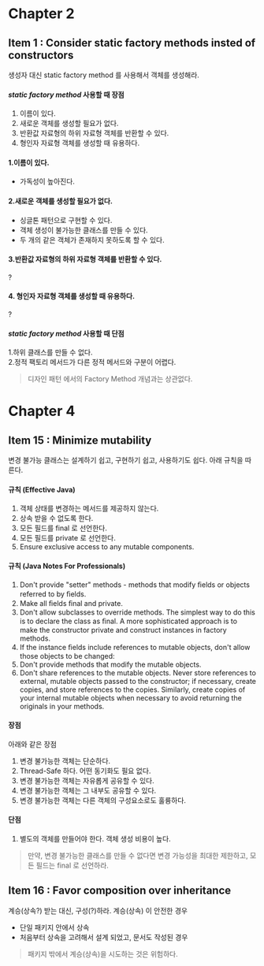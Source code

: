 # Chapter 2  
  
## Item 1 : Consider static factory methods insted of constructors  
  
생성자 대신 static factory method 를 사용해서 객체를 생성해라.  
  
#### _static factory method_ 사용할 때 장점  
  
1. 이름이 있다.  
2. 새로운 객체를 생성할 필요가 없다.  
3. 반환값 자료형의 하위 자료형 객체를 반환할 수 있다.  
4. 형인자 자료형 객체를 생성할 때 유용하다.  
  
  
#### 1.이름이 있다.  
  
- 가독성이 높아진다.   
  
#### 2.새로운 객체를 생성할 필요가 없다.  
  
- 싱글톤 패턴으로 구현할 수 있다.  
- 객체 생성이 불가능한 클래스를 만들 수 있다.  
- 두 개의 같은 객체가 존재하지 못하도록 할 수 있다.   
  
#### 3.반환값 자료형의 하위 자료형 객체를 반환할 수 있다.  
  
?  
  
#### 4. 형인자 자료형 객체를 생성할 때 유용하다.  
  
?   
  
#### _static factory method_ 사용할 때 단점  
  
1.하위 클래스를 만들 수 없다.  
2.정적 팩토리 메서드가 다른 정적 메서드와 구분이 어렵다.  
  
  
> 디자인 패턴 에서의 Factory Method 개념과는 상관없다.






# Chapter 4  
  
## Item 15 : Minimize mutability

변경 불가능 클래스는 설계하기 쉽고, 구현하기 쉽고, 사용하기도 쉽다. 아래 규칙을 따른다. 

#### 규칙 (Effective Java)  
1. 객체 상태를 변경하는 메서드를 제공하지 않는다.
2. 상속 받을  수 없도록 한다.
3. 모든 필드를 final 로 선언한다.
4. 모든 필드를 private 로 선언한다.
5. Ensure exclusive access to any mutable components.  

#### 규칙 (Java Notes For Professionals)  
1. Don't provide "setter" methods - methods that modify ﬁelds or objects referred to by ﬁelds.
2. Make all ﬁelds ﬁnal and private.  
3. Don't allow subclasses to override methods. The simplest way to do this is to declare the class as ﬁnal. A more sophisticated approach is to make the constructor private and construct instances in factory methods. 
4. If the instance ﬁelds include references to mutable objects, don't allow those objects to be changed:  
5. Don't provide methods that modify the mutable objects.  
6. Don't share references to the mutable objects. Never store references to external, mutable objects passed to the constructor; if necessary, create copies, and store references to the copies. Similarly, create copies of your internal mutable objects when necessary to avoid returning the originals in your methods.  

#### 장점   
아래와 같은 장점

1. 변경 불가능한 객체는 단순하다.
2. Thread-Safe 하다. 어떤 동기화도 필요 없다.
3. 변경 불가능한 객체는 자유롭게 공유할 수 있다. 
4. 변경 불가능한 객체는 그 내부도 공유할 수 있다.
5. 변경 불가능한 객체는 다른 객체의 구성요소로도 훌륭하다.

#### 단점  
1. 별도의 객체를 만들어야 한다. 객체 생성 비용이 높다.

> 만약, 변경 불가능한 클래스를 만들 수 없다면 변경 가능성을 최대한 제한하고, 모든 필드는 final 로 선언하라. 


## Item 16 : Favor composition over inheritance

계승(상속?) 받는 대신, 구성(?)하라. 계승(상속) 이 안전한 경우   
 
- 단일 패키지 안에서 상속
- 처음부터 상속을 고려해서 설계 되었고, 문서도 작성된 경우

> 패키지 밖에서 계승(상속)을 시도하는 것은 위험하다. 


